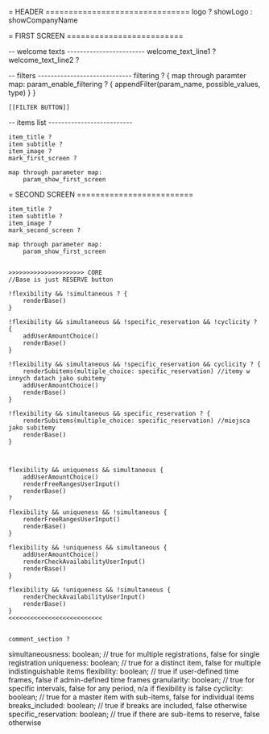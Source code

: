 = HEADER ===============================
logo ? showLogo : showCompanyName

= FIRST SCREEN =========================

-- welcome texts ------------------------
    welcome_text_line1 ? 
    welcome_text_line2 ?

-- filters -----------------------------
    filtering ? {
        map through paramter map:
            param_enable_filtering ? {
                appendFilter(param_name, possible_values, type)
            }
    }

    [[FILTER BUTTON]]

-- items list --------------------------

    item_title ?
    item subtitle ?
    item_image ?
    mark_first_screen ?
    
    map through parameter map:
        param_show_first_screen


= SECOND SCREEN =========================

    item_title ?
    item subtitle ?
    item_image ?
    mark_second_screen ?

    map through parameter map:
        param_show_first_screen


    >>>>>>>>>>>>>>>>>>>>> CORE
    //Base is just RESERVE button

    !flexibility && !simultaneous ? {
        renderBase()
    }

    !flexibility && simultaneous && !specific_reservation && !cyclicity ? {
        addUserAmountChoice()
        renderBase()
    }

    !flexibility && simultaneous && !specific_reservation && cyclicity ? {
        renderSubitems(multiple_choice: specific_reservation) //itemy w innych datach jako subitemy
        addUserAmountChoice()
        renderBase()
    }

    !flexibility && simultaneous && specific_reservation ? {
        renderSubitems(multiple_choice: specific_reservation) //miejsca jako subitemy
        renderBase()
    }
    


    flexibility && uniqueness && simultaneous {
        addUserAmountChoice()
        renderFreeRangesUserInput()
        renderBase()
    ?

    flexibility && uniqueness && !simultaneous {
        renderFreeRangesUserInput()
        renderBase()
    }

    flexibility && !uniqueness && simultaneous {
        addUserAmountChoice()
        renderCheckAvailabilityUserInput()
        renderBase()
    }

    flexibility && !uniqueness && !simultaneous {
        renderCheckAvailabilityUserInput()
        renderBase()
    }
    <<<<<<<<<<<<<<<<<<<<<<<<<<


    comment_section ?































simultaneousness: boolean; // true for multiple registrations, false for single registration
uniqueness: boolean; // true for a distinct item, false for multiple indistinguishable items
flexibility: boolean; // true if user-defined time frames, false if admin-defined time frames
granularity: boolean; // true for specific intervals, false for any period, n/a if flexibility is false
cyclicity: boolean; // true for a master item with sub-items, false for individual items
breaks_included: boolean; // true if breaks are included, false otherwise
specific_reservation: boolean; // true if there are sub-items to reserve, false otherwise